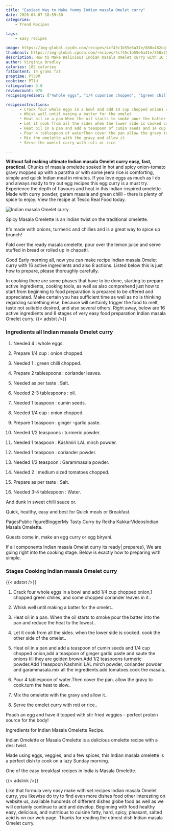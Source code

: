 ```yaml
---
title: "Easiest Way to Make Yummy Indian masala Omelet curry"
date: 2020-04-07 18:59:30
categories:
    - Trend Recipes
    
tags:
    - Easy recipes

image: https://img-global.cpcdn.com/recipes/4cf45c1b55e6a31e/680x482cq70/indian-masala-omelet-curry-recipe-main-photo.jpg
thumbnail: https://img-global.cpcdn.com/recipes/4cf45c1b55e6a31e/350x250cq70/indian-masala-omelet-curry-recipe-main-photo.jpg
description: How to Make Delicious Indian masala Omelet curry with 16 ingredients and 8 stages of easy cooking.
author: Virginia Bradley
calories: 185 calories
fatContent: 14 grams fat
preptime: PT38M
cooktime: PT1H
ratingvalue: 3.8
reviewcount: 978
recipeingredient: ["4whole eggs", "1/4 cuponion chopped", "1green chilli chopped", "2 tablespoonscoriander leaves", "as per tasteSalt", "2-3 tablespoonsoil", "1 teaspooncumin seeds", "1/4 cuponion chopped", "1 teaspoonginger garlic paste", "1/2 teaspoonsturmeric powder", "1 teaspoonKashmiri LAL mirch powder", "1 teaspooncoriander powder", "1/2 teaspoonGarammasala powder", "2medium sized tomatoes chopped", "as per tasteSalt", "3-4 tablespoonWater"]

recipeinstructions: 
      - Crack four whole eggs in a bowl and add 14 cup chopped onion1 chopped green chilies and some chopped coriander leaves in it 
      - Whisk well until making a batter for the omelet 
      - Heat oil in a pan When the oil starts to smoke pour the batter into the pan and reduce the heat to the lowest 
      - Let it cook from all the sides when the lower side is cooked cook the other side of the omelet 
      - Heat oil in a pan and add a teaspoon of cumin seeds and 14 cup chopped onionadd a teaspoon of ginger garlic paste and saute the onions till they are golden brownAdd 12 teaspoons turmeric powderAdd 1 teaspoon Kashmiri LAL mirch powder coriander powder and garammasalamix all the ingredientsadd tomatoescook the masala 
      - Pour 4 tablespoon of waterThen cover the pan allow the gravy to cookturn the heat to slow 
      - Mix the omelette with the gravy and allow it 
      - Serve the omelet curry with roti or rice

---
```




**Without fail making ultimate Indian masala Omelet curry easy, fast, practical**. Chunks of masala omelette soaked in hot and spicy onion-tomato gravy mopped up with a paratha or with some jeera rice is comforting, simple and quick Indian meal in minutes. If you love eggs as much as I do and always ready to try out egg recipes this egg curry is a must try. Experience the depth of flavours and heat in this Indian-inspired omelette. Made with curry powder, garam masala and green chilli - there is plenty of spice to enjoy. View the recipe at Tesco Real Food today.


![Indian masala Omelet curry](https://img-global.cpcdn.com/recipes/4cf45c1b55e6a31e/680x482cq70/indian-masala-omelet-curry-recipe-main-photo.jpg "Indian masala Omelet curry")



Spicy Masala Omelette is an Indian twist on the traditional omelette.

It&#39;s made with onions, turmeric and chillies and is a great way to spice up brunch!

Fold over the ready masala omelette, pour over the lemon juice and serve stuffed in bread or rolled up in chapatti.


Good Early morning all, now you can make recipe Indian masala Omelet curry with 16 active ingredients and also 8 actions. Listed below this is just how to prepare, please thoroughly carefully.

In cooking there are some phases that have to be done, starting to prepare active ingredients, cooking tools, as well as also comprehend just how to start from beginning to food preparation is prepared to be offered and appreciated. Make certain you has sufficient time as well as no is thinking regarding something else, because will certainly trigger the food to melt, taste not suitable desired, and also several others. Right away, below are 16 active ingredients and 8 stages of very easy food preparation Indian masala Omelet curry.
{{< adstxt />}}

### Ingredients all Indian masala Omelet curry


1. Needed 4 : whole eggs.

1. Prepare 1/4 cup : onion chopped.

1. Needed 1 : green chilli chopped.

1. Prepare 2 tablespoons : coriander leaves.

1. Needed as per taste : Salt.

1. Needed 2-3 tablespoons : oil.

1. Needed 1 teaspoon : cumin seeds.

1. Needed 1/4 cup : onion chopped.

1. Prepare 1 teaspoon : ginger -garlic paste.

1. Needed 1/2 teaspoons : turmeric powder.

1. Needed 1 teaspoon : Kashmiri LAL mirch powder.

1. Needed 1 teaspoon : coriander powder.

1. Needed 1/2 teaspoon : Garammasala powder.

1. Needed 2 : medium sized tomatoes chopped.

1. Prepare as per taste : Salt.

1. Needed 3-4 tablespoon : Water.


And dunk in sweet chilli sauce or.

Quick, healthy, easy and best for Quick meals or Breakfast.

PagesPublic figureBloggerMy Tasty Curry by Rekha KakkarVideosIndian Masala Omelette.

Guests come in, make an egg curry or egg biryani.


If all components Indian masala Omelet curry its ready| prepares}, We are going right into the cooking stage. Below is exactly how to preparing with simple.

### Stages Cooking Indian masala Omelet curry

{{< adstxt />}}


1. Crack four whole eggs in a bowl and add 1/4 cup chopped onion,1 chopped green chilies, and some chopped coriander leaves in it..



1. Whisk well until making a batter for the omelet..



1. Heat oil in a pan. When the oil starts to smoke pour the batter into the pan and reduce the heat to the lowest..



1. Let it cook from all the sides. when the lower side is cooked. cook the other side of the omelet..



1. Heat oil in a pan and add a teaspoon of cumin seeds and 1/4 cup chopped onion,add a teaspoon of ginger garlic paste and saute the onions till they are golden brown.Add 1/2 teaspoons turmeric powder.Add 1 teaspoon Kashmiri LAL mirch powder, coriander powder and garammasala.mix all the ingredients.add tomatoes.cook the masala..



1. Pour 4 tablespoon of water.Then cover the pan. allow the gravy to cook.turn the heat to slow..



1. Mix the omelette with the gravy and allow it..



1. Serve the omelet curry with roti or rice..




Poach an egg and have it topped with stir fried veggies - perfect protein source for the body!

Ingredients for Indian Masala Omelette Recipe.

Indian Omelette or Masala Omelette is a delicious omelette recipe with a desi twist.

Made using eggs, veggies, and a few spices, this Indian masala omelette is a perfect dish to cook on a lazy Sunday morning.

One of the easy breakfast recipes in India is Masala Omelette.


{{< adslink />}}

Like that formula very easy make with set recipes Indian masala Omelet curry, you likewise do try to find even more dishes food other interesting on website us, available hundreds of different dishes globe food as well as we will certainly continue to add and develop. Beginning with food healthy easy, delicious, and nutritious to cuisine fatty, hard, spicy, pleasant, salted acid is on our web page. Thanks for reading the utmost dish Indian masala Omelet curry.
